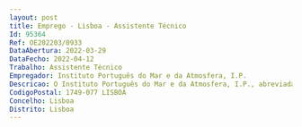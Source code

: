 ```yaml
--- 
layout: post
title: Emprego - Lisboa - Assistente Técnico
Id: 95364
Ref: OE202203/0933
DataAbertura: 2022-03-29
DataFecho: 2022-04-12
Trabalho: Assistente Técnico
Empregador: Instituto Português do Mar e da Atmosfera, I.P.
Descricao: O Instituto Português do Mar e da Atmosfera, I.P., abreviadamente designado por IPMA, prossegue a Missão e atribuições previstas no artigo 3.º do Decreto Lei n.º 68 2012, de 20 de março, com os Estatutos aprovados por Portaria n.º 304 2012, de 04 de outubro os quais  no seu artigo 9.º identificam as competencias das Delegações Regionais.Tendo em vista contribuir para o cumprimento da Missão do IPMA na Região Autónoma dos Açores, pretende se recrutar um assistente técnico, titular de relação jurídica de emprego publico por tempo indeterminado a fim de executar funções no domínio   Apoio administrativo à Delegação Regional dos Açores  Colaboração nos processos associados aos recursos humanos na Delegação Regional dos Açores.
CodigoPostal: 1749-077 LISBOA
Concelho: Lisboa
Distrito: Lisboa
--- 
```

